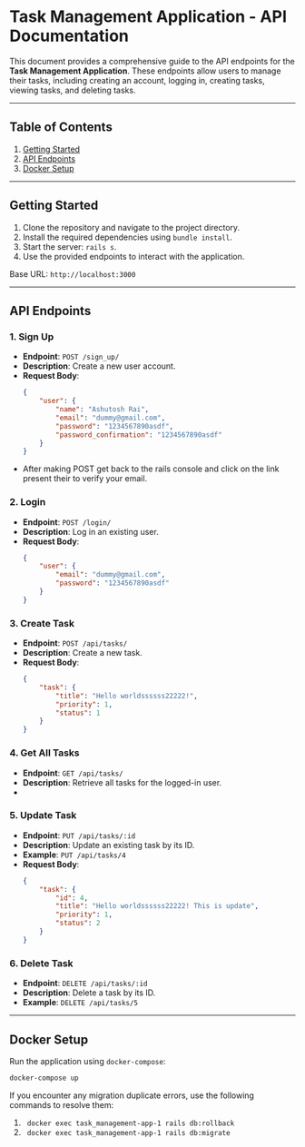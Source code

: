# Task Management Application - API Documentation

This document provides a comprehensive guide to the API endpoints for the **Task Management Application**. These endpoints allow users to manage their tasks, including creating an account, logging in, creating tasks, viewing tasks, and deleting tasks.

---

## Table of Contents
1. [Getting Started](#getting-started)
2. [API Endpoints](#api-endpoints)
3. [Docker Setup](#Docker-setup)

---

## Getting Started

1. Clone the repository and navigate to the project directory.
2. Install the required dependencies using `bundle install`.
3. Start the server: `rails s`.
4. Use the provided endpoints to interact with the application.

Base URL: `http://localhost:3000`

---

## API Endpoints

### **1. Sign Up**
- **Endpoint**: `POST /sign_up/`
- **Description**: Create a new user account.
- **Request Body**:
    ```json
    {
        "user": {
            "name": "Ashutosh Rai",
            "email": "dummy@gmail.com",
            "password": "1234567890asdf",
            "password_confirmation": "1234567890asdf"
        }
    }
    ```
- After making POST get back to the rails console and click on the link present their to verify your email.


### **2. Login**
- **Endpoint**: `POST /login/`
- **Description**: Log in an existing user.
- **Request Body**:
    ```json
    {
        "user": {
            "email": "dummy@gmail.com",
            "password": "1234567890asdf"
        }
    }
    ```


### **3. Create Task**
- **Endpoint**: `POST /api/tasks/`
- **Description**: Create a new task.
- **Request Body**:
    ```json
    {
        "task": {
            "title": "Hello worldssssss22222!",
            "priority": 1,
            "status": 1
        }
    }
    ```

### **4. Get All Tasks**
- **Endpoint**: `GET /api/tasks/`
- **Description**: Retrieve all tasks for the logged-in user.
- 

### **5. Update Task**
- **Endpoint**: `PUT /api/tasks/:id`
- **Description**: Update an existing task by its ID.
- **Example**: `PUT /api/tasks/4`
- **Request Body**:
    ```json
    {
        "task": {
            "id": 4,
            "title": "Hello worldssssss22222! This is update",
            "priority": 1,
            "status": 2
        }
    }
    ```

### **6. Delete Task**
- **Endpoint**: `DELETE /api/tasks/:id`
- **Description**: Delete a task by its ID.
- **Example**: `DELETE /api/tasks/5`

---
## Docker Setup
Run the application using `docker-compose`:
```bash
docker-compose up
```
If you encounter any migration duplicate errors, use the following commands to resolve them:
1. ```  docker exec task_management-app-1 rails db:rollback ```
2. ```  docker exec task_management-app-1 rails db:migrate  ```

